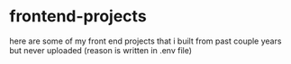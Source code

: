 # frontend-projects
here are some of my front end projects that i built from past couple years but never uploaded (reason is written in .env file)
